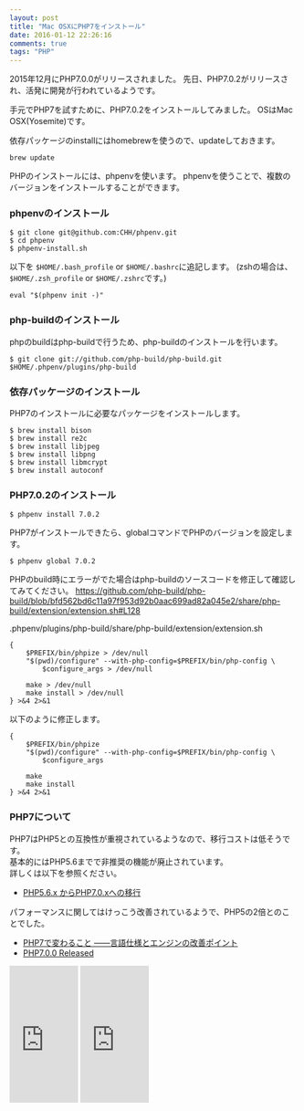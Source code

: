 ```yaml
---
layout: post
title: "Mac OSXにPHP7をインストール"
date: 2016-01-12 22:26:16
comments: true
tags: "PHP"
---
```


2015年12月にPHP7.0.0がリリースされました。
先日、PHP7.0.2がリリースされ、活発に開発が行われているようです。

手元でPHP7を試すために、PHP7.0.2をインストールしてみました。
OSはMac OSX(Yosemite)です。

依存パッケージのinstallにはhomebrewを使うので、updateしておきます。


```
brew update

```

PHPのインストールには、phpenvを使います。
phpenvを使うことで、複数のバージョンをインストールすることができます。

### phpenvのインストール

```
$ git clone git@github.com:CHH/phpenv.git
$ cd phpenv
$ phpenv-install.sh

```

以下を `$HOME/.bash_profile` or `$HOME/.bashrc`に追記します。
(zshの場合は、`$HOME/.zsh_profile` or `$HOME/.zshrc`です。)

```
eval "$(phpenv init -)"

```

### php-buildのインストール
phpのbuildはphp-buildで行うため、php-buildのインストールを行います。


```
$ git clone git://github.com/php-build/php-build.git $HOME/.phpenv/plugins/php-build

```

### 依存パッケージのインストール
PHP7のインストールに必要なパッケージをインストールします。


```
$ brew install bison
$ brew install re2c
$ brew install libjpeg
$ brew install libpng
$ brew install libmcrypt
$ brew install autoconf

```

### PHP7.0.2のインストール


```
$ phpenv install 7.0.2

```

PHP7がインストールできたら、globalコマンドでPHPのバージョンを設定します。


```
$ phpenv global 7.0.2

```

PHPのbuild時にエラーがでた場合はphp-buildのソースコードを修正して確認してみてください。
https://github.com/php-build/php-build/blob/bfd562bd6c11a97f953d92b0aac699ad82a045e2/share/php-build/extension/extension.sh#L128

.phpenv/plugins/php-build/share/php-build/extension/extension.sh

```
{
    $PREFIX/bin/phpize > /dev/null
    "$(pwd)/configure" --with-php-config=$PREFIX/bin/php-config \
        $configure_args > /dev/null

    make > /dev/null
    make install > /dev/null
} >&4 2>&1

```

以下のように修正します。


```
{
    $PREFIX/bin/phpize
    "$(pwd)/configure" --with-php-config=$PREFIX/bin/php-config \
        $configure_args

    make
    make install
} >&4 2>&1

```

### PHP7について
PHP7はPHP5との互換性が重視されているようなので、移行コストは低そうです。  
基本的にはPHP5.6までで非推奨の機能が廃止されています。  
詳しくは以下を参照ください。

* [PHP5.6.x からPHP7.0.xへの移行](https://secure.php.net/manual/ja/migration70.php)

パフォーマンスに関してはけっこう改善されているようで、PHP5の2倍とのことでした。

* [PHP7で変わること ——言語仕様とエンジンの改善ポイント](http://www.slideshare.net/hnw/phpcon-kansai20150530)
* [PHP7.0.0 Released](https://secure.php.net/archive/2015.php#id2015-12-03-1)

<iframe src="http://rcm-fe.amazon-adsystem.com/e/cm?lt1=_blank&bc1=000000&IS2=1&bg1=FFFFFF&fc1=000000&lc1=0000FF&t=syoyama-22&o=9&p=8&l=as4&m=amazon&f=ifr&ref=ss_til&asins=4774144371" style="width:120px;height:240px;" scrolling="no" marginwidth="0" marginheight="0" frameborder="0"></iframe>

<iframe src="http://rcm-fe.amazon-adsystem.com/e/cm?lt1=_blank&bc1=000000&IS2=1&bg1=FFFFFF&fc1=000000&lc1=0000FF&t=syoyama-22&o=9&p=8&l=as4&m=amazon&f=ifr&ref=ss_til&asins=4802610440" style="width:120px;height:240px;" scrolling="no" marginwidth="0" marginheight="0" frameborder="0"></iframe>
